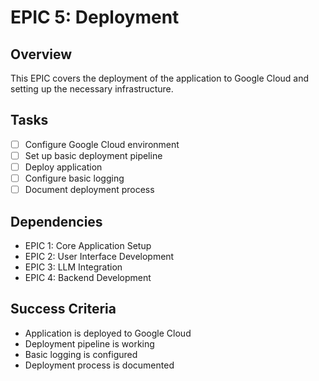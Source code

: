 # EPIC 5: Deployment

## Overview
This EPIC covers the deployment of the application to Google Cloud and setting up the necessary infrastructure.

## Tasks
- [ ] Configure Google Cloud environment
- [ ] Set up basic deployment pipeline
- [ ] Deploy application
- [ ] Configure basic logging
- [ ] Document deployment process

## Dependencies
- EPIC 1: Core Application Setup
- EPIC 2: User Interface Development
- EPIC 3: LLM Integration
- EPIC 4: Backend Development

## Success Criteria
- Application is deployed to Google Cloud
- Deployment pipeline is working
- Basic logging is configured
- Deployment process is documented 